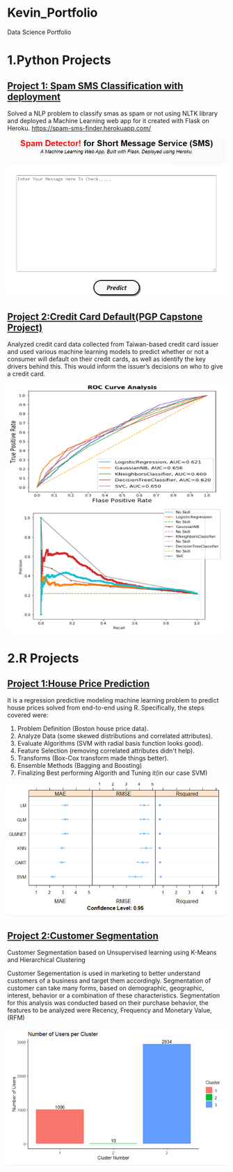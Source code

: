 # Kevin_Portfolio
Data Science Portfolio

# 1.Python Projects

 
## [Project 1: Spam SMS Classification with deployment](https://github.com/kevin-v-kurian/Natural-Language-Processing-Projects)

  Solved a NLP problem to classify smas as spam or not using NLTK library and deployed a Machine Learning web app for it created with Flask on Heroku. <https://spam-sms-finder.herokuapp.com/>

  ![](images/Heroku%20App%20Spam1.png)



## [Project 2:Credit Card Default(PGP Capstone Project)](https://github.com/kevin-v-kurian/Capstone-Project-Credit-Card-Default)
  Analyzed credit card data collected from Taiwan-based credit card issuer and used various machine learning models to predict whether or not a consumer will default on their credit cards, as well as identify the key drivers behind this. This would inform the issuer’s decisions on who to give a credit card.


  ![](images/creditcard.PNG)





# 2.R Projects

## [Project 1:House Price Prediction](https://github.com/kevin-v-kurian/Projects-in-R)
It is a regression predictive modeling machine learning problem to predict house prices solved
from end-to-end using R. Specifically, the steps covered were:

1. Problem Definition (Boston house price data).
2. Analyze Data (some skewed distributions and correlated attributes).
3. Evaluate Algorithms (SVM with radial basis function looks good).
4. Feature Selection (removing correlated attributes didn't help).
5. Transforms (Box-Cox transform made things better).
6. Ensemble Methods (Bagging and Boosting)
7. Finalizing Best performing Algorith and Tuning it(in our case SVM)

![](images/housing.PNG)



## [Project 2:Customer Segmentation](https://github.com/kevin-v-kurian/Projects-in-R)
Customer Segmentation based on Unsupervised learning using K-Means and Hierarchical Clustering

Customer Segementation is used in marketing to better understand customers of a business and target them accordingly. 
Segmentation of customer can take many forms, based on demographic, geographic, interest, behavior or a combination of these characteristics. 
Segmentation for this analysis was conducted based on their purchase behavior, the features to be analyzed were Recency, Frequency and Monetary Value, (RFM)


![](images/cluster.PNG)
